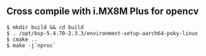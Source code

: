## Cross compile with i.MX8M Plus for opencv
    $ mkdir build && cd build
    $ . /opt/bsp-5.4.70-2.3.3/environment-setup-aarch64-poky-linux
    $ cmake ..
    $ make -j`nproc`

